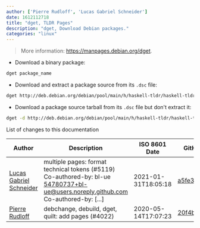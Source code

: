 ```yaml
---
author: ['Pierre Rudloff', 'Lucas Gabriel Schneider']
date: 1612112718
title: "dget, TLDR Pages"
description: "dget, Download Debian packages."
categories: "linux"
---
```

> More information: <https://manpages.debian.org/dget>.

- Download a binary package:

```bash
dget package_name
```

- Download and extract a package source from its `.dsc` file:

```bash
dget http://deb.debian.org/debian/pool/main/h/haskell-tldr/haskell-tldr_0.4.0-2.dsc
```

- Download a package source tarball from its `.dsc` file but don't extract it:

```bash
dget -d http://deb.debian.org/debian/pool/main/h/haskell-tldr/haskell-tldr_0.4.0-2.dsc
```
List of changes to this documentation


Author | Description | ISO 8601 Date | GitHub link
------|-----|-----|-----
[Lucas Gabriel Schneider](mailto:casdpa@gmail.com) | multiple pages: format technical tokens (#5119) Co-authored-by: bl-ue <54780737+bl-ue@users.noreply.github.com> Co-authored-by: [...] | 2021-01-31T18:05:18 | [a5fe31bc47ae](https://github.com/tldr-pages/tldr/commit/a5fe31bc47aece3efa5e66b52b3cf384f27d5d72)
[Pierre Rudloff](mailto:contact@rudloff.pro) | debchange, debuild, dget, quilt: add pages (#4022) | 2020-05-14T17:07:23 | [20f4b567344a](https://github.com/tldr-pages/tldr/commit/20f4b567344aee07be76c6f6c440aef99cec69b3)


